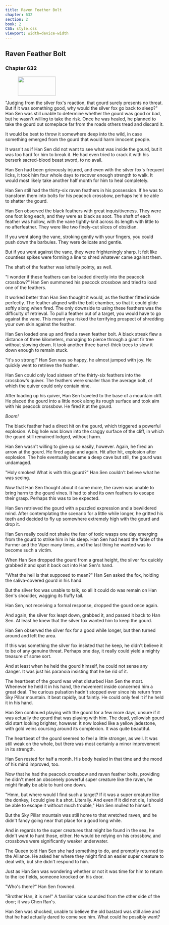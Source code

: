 ```yaml
---
title: Raven Feather Bolt
chapter: 632
section: 2
book: 2
CSS: style.css
viewport: width=device-width
---
```


## Raven Feather Bolt

### Chapter 632

<figure>
	<img src="../Images/gem.gif" alt="" id="gem" width="120" height="60" />
</figure>

"Judging from the silver fox's reaction, that gourd surely presents no threat. But if it was something good, why would the silver fox go back to sleep?" Han Sen was still unable to determine whether the gourd was good or bad, but he wasn't willing to take the risk. Once he was healed, he planned to take the gourd out someplace far from the roads others tread and discard it.

It would be best to throw it somewhere deep into the wild, in case something emerged from the gourd that would harm innocent people.

It wasn't as if Han Sen did not want to see what was inside the gourd, but it was too hard for him to break it. He had even tried to crack it with his berserk sacred-blood beast sword, to no avail.

Han Sen had been grievously injured, and even with the silver fox's frequent licks, it took him four whole days to recover enough strength to walk. It would most likely take another half month for him to heal completely.

Han Sen still had the thirty-six raven feathers in his possession. If he was to transform them into bolts for his peacock crossbow, perhaps he'd be able to shatter the gourd.

Han Sen observed the black feathers with great inquisitiveness. They were one foot long each, and they were as black as soot. The shaft of each feather was hollow, with the vane tightly-knit across its length with little to no afterfeather. They were like two finely-cut slices of obsidian.

If you went along the vane, stroking gently with your fingers, you could push down the barbules. They were delicate and gentle.

But if you went against the vane, they were frighteningly sharp. It felt like countless spikes were forming a line to shred whatever came against them.

The shaft of the feather was lethally pointy, as well.

"I wonder if these feathers can be loaded directly into the peacock crossbow?" Han Sen summoned his peacock crossbow and tried to load one of the feathers.

It worked better than Han Sen thought it would, as the feather fitted inside perfectly. The feather aligned with the bolt chamber, so that it could glide softly along when fired. The only downside to using these feathers was the difficulty of retrieval. To pull a feather out of a target, you would have to go against the vane. This meant you risked the terrifying prospect of shredding your own skin against the feather.

Han Sen loaded one up and fired a raven feather bolt. A black streak flew a distance of three kilometers, managing to pierce through a giant fir tree without slowing down. It took another three barrel-thick trees to slow it down enough to remain stuck.

"It's so strong!" Han Sen was so happy, he almost jumped with joy. He quickly went to retrieve the feather.

Han Sen could only load sixteen of the thirty-six feathers into the crossbow's quiver. The feathers were smaller than the average bolt, of which the quiver could only contain nine.

After loading up his quiver, Han Sen traveled to the base of a mountain cliff. He placed the gourd into a little nook along its rough surface and took aim with his peacock crossbow. He fired it at the gourd.

*Boom!*

The black feather had a direct hit on the gourd, which triggered a powerful explosion. A big hole was blown into the craggy surface of the cliff, in which the gourd still remained lodged, without harm.

Han Sen wasn't willing to give up so easily, however. Again, he fired an arrow at the gourd. He fired again and again. Hit after hit, explosion after explosion. The hole eventually became a deep cave but still, the gourd was undamaged.

"Holy smokes! What is with this gourd?" Han Sen couldn't believe what he was seeing.

Now that Han Sen thought about it some more, the raven was unable to bring harm to the gourd vines. It had to shed its own feathers to escape their grasp. Perhaps this was to be expected.

Han Sen retrieved the gourd with a puzzled expression and a bewildered mind. After contemplating the scenario for a little while longer, he gritted his teeth and decided to fly up somewhere extremely high with the gourd and drop it.

Han Sen really could not shake the fear of toxic wasps one day emerging from the gourd to strike him in his sleep. Han Sen had heard the fable of the Farmer and the Viper many times, and the last thing he wanted was to become such a victim.

When Han Sen dropped the gourd from a great height, the silver fox quickly grabbed it and spat it back out into Han Sen's hand.

"What the hell is that supposed to mean?" Han Sen asked the fox, holding the saliva-covered gourd in his hand.

But the silver fox was unable to talk, so all it could do was remain on Han Sen's shoulder, wagging its fluffy tail.

Han Sen, not receiving a formal response, dropped the gourd once again.

And again, the silver fox leapt down, grabbed it, and passed it back to Han Sen. At least he knew that the silver fox wanted him to keep the gourd.

Han Sen observed the silver fox for a good while longer, but then turned around and left the area.

If this was something the silver fox insisted that he keep, he didn't believe it to be of any genuine threat. Perhaps one day, it really could yield a mighty treasure of some sort.

And at least when he held the gourd himself, he could not sense any danger. It was just his paranoia insisting that he be rid of it.

The heartbeat of the gourd was what disturbed Han Sen the most. Whenever he held it in his hand, the movement inside concerned him a great deal. The curious pulsation hadn't stopped ever since his return from Sky Pillar mountain. It beat rapidly, but faintly. He could only feel it if he held it in his hand.

Han Sen continued playing with the gourd for a few more days, unsure if it was actually the gourd that was playing with him. The dead, yellowish gourd did start looking brighter, however. It now looked like a yellow jadestone, with gold veins coursing around its complexion. It was quite beautiful.

The heartbeat of the gourd seemed to feel a little stronger, as well. It was still weak on the whole, but there was most certainly a minor improvement in its strength.

Han Sen rested for half a month. His body healed in that time and the mood of his mind improved, too.

Now that he had the peacock crossbow and raven feather bolts, providing he didn't meet an obscenely powerful super creature like the raven, he might finally be able to hunt one down.

"Hmm, but where would I find such a target? If it was a super creature like the donkey, I could give it a shot. Literally. And even if it did not die, I should be able to escape it without much trouble," Han Sen mulled to himself.

But the Sky Pillar mountain was still home to that wretched raven, and he didn't fancy going near that place for a good long while.

And in regards to the super creatures that might be found in the sea, he didn't want to hunt those, either. He would be relying on his crossbow, and crossbows were significantly weaker underwater.

The Queen told Han Sen she had something to do, and promptly returned to the Alliance. He asked her where they might find an easier super creature to deal with, but she didn't respond to him.

Just as Han Sen was wondering whether or not it was time for him to return to the ice fields, someone knocked on his door.

"Who's there?" Han Sen frowned.

"Brother Han, it is me!" A familiar voice sounded from the other side of the door; it was Chen Ran's.

Han Sen was shocked, unable to believe the old bastard was still alive and that he had actually dared to come see him. What could he possibly want?